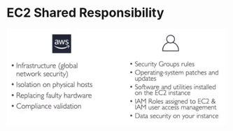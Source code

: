 # EC2 Shared Responsibility

![EC2 Shared Responibility](../../images/ec2/ec2_shared_responsibility.png)